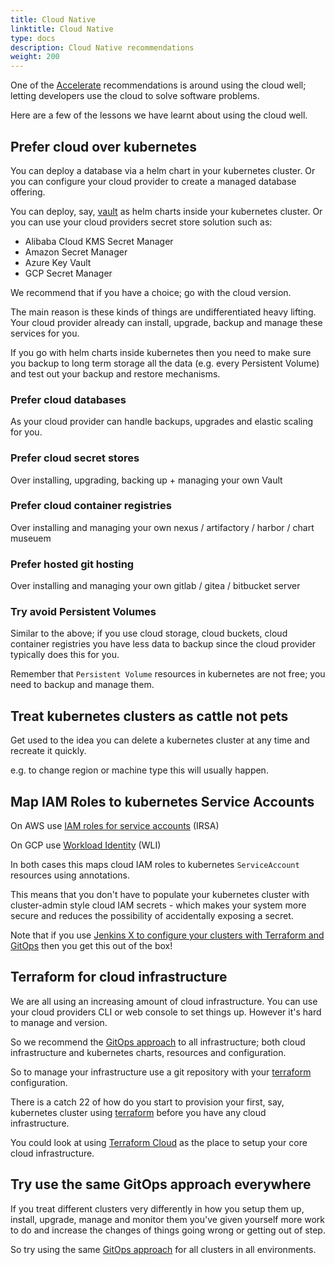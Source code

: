 ```yaml
---
title: Cloud Native
linktitle: Cloud Native
type: docs
description: Cloud Native recommendations
weight: 200
---
```


One of the [Accelerate](/v3/devops/accelerate/) recommendations is around using the cloud well; letting developers use the cloud to solve software problems.

Here are a few of the lessons we have learnt about using the cloud well.


## Prefer cloud over kubernetes

You can deploy a database via a helm chart in your kubernetes cluster. Or you can configure your cloud provider to create a managed database offering.

You can deploy, say, [vault](https://www.vaultproject.io/) as helm charts inside your kubernetes cluster. Or you can use your cloud providers secret store solution such as:

* Alibaba Cloud KMS Secret Manager
* Amazon Secret Manager
* Azure Key Vault
* GCP Secret Manager

We recommend that if you have a choice; go with the cloud version. 

The main reason is these kinds of things are undifferentiated heavy lifting. Your cloud provider already can install, upgrade, backup and manage these services for you.

If you go with helm charts inside kubernetes then you need to make sure you backup to long term storage all the data (e.g. every Persistent Volume) and test out your backup and restore mechanisms.


### Prefer cloud databases

As your cloud provider can handle backups, upgrades and elastic scaling for you.

### Prefer cloud secret stores 

Over installing, upgrading, backing up + managing your own Vault

### Prefer cloud container registries

Over installing and managing your own nexus / artifactory / harbor / chart museuem

### Prefer hosted git hosting

Over installing and managing your own gitlab / gitea / bitbucket server

### Try avoid Persistent Volumes

Similar to the above; if you use cloud storage, cloud buckets, cloud container registries you have less data to backup since the cloud provider typically does this for you.

Remember that `Persistent Volume` resources in kubernetes are not free; you need to backup and manage them.
                                                                       

## Treat kubernetes clusters as cattle not pets

Get used to the idea you can delete a kubernetes cluster at any time and recreate it quickly.

e.g. to change region or machine type this will usually happen.


## Map IAM Roles to kubernetes Service Accounts

On AWS use [IAM roles for service accounts](https://docs.aws.amazon.com/eks/latest/userguide/iam-roles-for-service-accounts.html) (IRSA)

On GCP use [Workload Identity](https://cloud.google.com/kubernetes-engine/docs/how-to/workload-identity) (WLI)

In both cases this maps cloud IAM roles to kubernetes `ServiceAccount` resources using annotations. 

This means that you don't have to populate your kubernetes cluster with cluster-admin style cloud IAM secrets - which makes your system more secure and reduces the possibility of accidentally exposing a secret.

Note that if you use [Jenkins X to configure your clusters with Terraform and GitOps](/v3/admin/) then you get this out of the box! 

## Terraform for cloud infrastructure

We are all using an increasing amount of cloud infrastructure. You can use your cloud providers CLI or web console to set things up. However it's hard to manage and version.

So we recommend the [GitOps approach](/v3/devops/gitops/) to all infrastructure; both cloud infrastructure and kubernetes charts, resources and configuration.

So to manage your infrastructure use a git repository with your [terraform](https://www.terraform.io/) configuration.

There is a catch 22 of how do you start to provision your first, say, kubernetes cluster using [terraform](https://www.terraform.io/) before you have any cloud infrastructure.

You could look at using [Terraform Cloud](https://www.terraform.io/cloud) as the place to setup your core cloud infrastructure.


## Try use the same GitOps approach everywhere

If you treat different clusters very differently in how you setup them up, install, upgrade, manage and monitor them you've given yourself more work to do and increase the changes of things going wrong or getting out of step.

So try using the same [GitOps approach](/v3/admin/guides/jenkins/gitops/) for all clusters in all environments.
